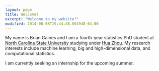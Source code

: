 ```yaml
---
layout: page
title: Welcome!
excerpt: "Welcome to my website!"
modified: 2014-08-08T19:44:38.564948-04:00
---
```


My name is Brian Gaines and I am a fourth-year statistics PhD student at [North Carolina State University](http://www.ncsu.edu) studying under [Hua Zhou](http://hua-zhou.github.io/).  My research interests include machine learning, big and high-dimensional data, and computational statistics.  

I am currently seeking an internship for the upcoming summer.  